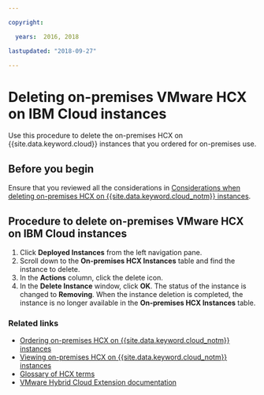 ```yaml
---

copyright:

  years:  2016, 2018

lastupdated: "2018-09-27"

---
```


# Deleting on-premises VMware HCX on IBM Cloud instances

Use this procedure to delete the on-premises HCX on {{site.data.keyword.cloud}} instances that you ordered for on-premises use.

## Before you begin

Ensure that you reviewed all the considerations in [Considerations when deleting on-premises HCX on {{site.data.keyword.cloud_notm}} instances](../services/standalone_considerations.html).

## Procedure to delete on-premises VMware HCX on IBM Cloud instances

1. Click **Deployed Instances** from the left navigation pane.
2. Scroll down to the **On-premises HCX Instances** table and find the instance to delete.
3. In the **Actions** column, click the delete icon.
4. In the **Delete Instance** window, click **OK**.
   The status of the instance is changed to **Removing**. When the instance deletion is completed, the instance is no longer available in the **On-premises HCX Instances** table.

### Related links

* [Ordering on-premises HCX on {{site.data.keyword.cloud_notm}} instances](standalone_orderingserviceinstances.html)
* [Viewing on-premises HCX on {{site.data.keyword.cloud_notm}} instances](standalone_viewingserviceinstances.html)
* [Glossary of HCX terms](hcx_glossary.html)
* [VMware Hybrid Cloud Extension documentation](https://hcx.vmware.com/#vm-documentation)
